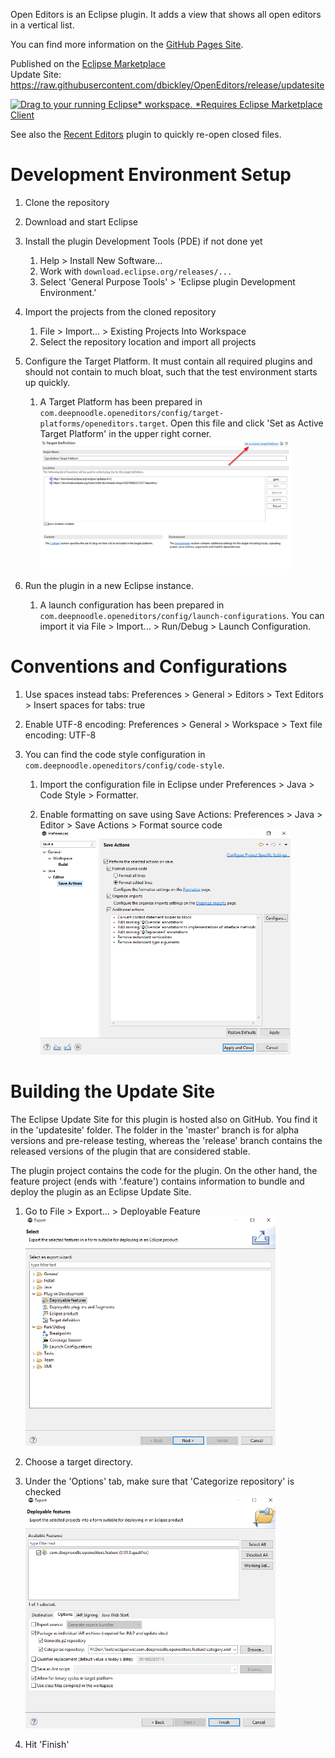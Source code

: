 
Open Editors is an Eclipse plugin. It adds a view that shows all open editors in a vertical list.

You can find more information on the [GitHub Pages Site](https://dbickley.github.io/OpenEditors/).

Published on the [Eclipse Marketplace](https://marketplace.eclipse.org/content/open-editors)
<br />Update Site: https://raw.githubusercontent.com/dbickley/OpenEditors/release/updatesite

[![Drag to your running Eclipse* workspace. *Requires Eclipse Marketplace Client](https://marketplace.eclipse.org/sites/all/themes/solstice/public/images/marketplace/btn-install.png)](http://marketplace.eclipse.org/marketplace-client-intro?mpc_install=4046826 "Drag to your running Eclipse workspace. (Requires Eclipse Marketplace Client)")

See also the [Recent Editors](https://github.com/achimmihca/RecentEditors) plugin to quickly re-open closed files.

# Development Environment Setup

1) Clone the repository
1) Download and start Eclipse
1) Install the plugin Development Tools (PDE) if not done yet
    1) Help > Install New Software...
    1) Work with `download.eclipse.org/releases/...`
    1) Select 'General Purpose Tools' > 'Eclipse plugin Development Environment.'
1) Import the projects from the cloned repository
    1) File > Import... > Existing Projects Into Workspace
    1) Select the repository location and import all projects

1) Configure the Target Platform. It must contain all required plugins and should not contain to much bloat, such that the test environment starts up quickly.
    1) A Target Platform has been prepared in `com.deepnoodle.openeditors/config/target-platforms/openeditors.target`. Open this file and click 'Set as Active Target Platform' in the upper right corner.
    <br /><img src="web-assets/set-as-target-platform.png" width="400">

1) Run the plugin in a new Eclipse instance.
    1) A launch configuration has been prepared in `com.deepnoodle.openeditors/config/launch-configurations`. You can import it via File > Import... > Run/Debug > Launch Configuration.

# Conventions and Configurations

1) Use spaces instead tabs: Preferences > General > Editors > Text Editors > Insert spaces for tabs: true

1) Enable UTF-8 encoding: Preferences > General > Workspace > Text file encoding: UTF-8

1) You can find the code style configuration in `com.deepnoodle.openeditors/config/code-style`.
    1) Import the configuration file in Eclipse under Preferences > Java > Code Style > Formatter.

    1) Enable formatting on save using Save Actions: Preferences > Java > Editor > Save Actions > Format source code
    <br /><img src="web-assets/save-actions.png" width="400">

# Building the Update Site

The Eclipse Update Site for this plugin is hosted also on GitHub. You find it in the 'updatesite' folder. The folder in the 'master' branch is for alpha versions and pre-release testing, whereas the 'release' branch contains the released versions of the plugin that are considered stable.

The plugin project contains the code for the plugin. On the other hand, the feature project (ends with '.feature') contains information to bundle and deploy the plugin as an Eclipse Update Site.

1) Go to File > Export... > Deployable Feature
<br /><img src="web-assets/export-deployable-feature1.png" width="400">

1) Choose a target directory.

1) Under the 'Options' tab, make sure that 'Categorize repository' is checked
<br /><img src="web-assets/export-deployable-feature2.png" width="400">

1) Hit 'Finish'
